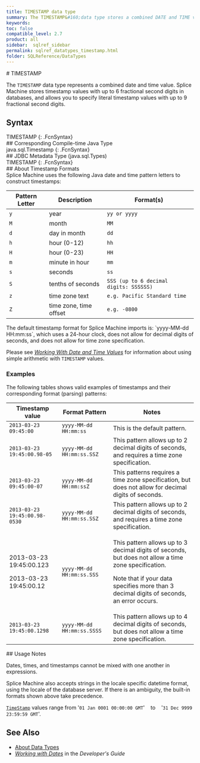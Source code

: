 ```yaml
---
title: TIMESTAMP data type
summary: The TIMESTAMP&#160;data type stores a combined DATE and TIME value, and allows a fractional-seconds value of up to nine digits.
keywords:
toc: false
compatible_level: 2.7
product: all
sidebar:  sqlref_sidebar
permalink: sqlref_datatypes_timestamp.html
folder: SQLReference/DataTypes
---
```

<section>
<div class="TopicContent" data-swiftype-index="true" markdown="1">
# TIMESTAMP

The `TIMESTAMP` data type represents a combined date and time value. Splice Machine stores timestamp values with up to 6 fractional second digits in databases, and allows you to specify literal timestamp values with up to 9 fractional second digits.

## Syntax

<div class="fcnWrapperWide" markdown="1">
    TIMESTAMP
{: .FcnSyntax}

</div>
## Corresponding Compile-time Java Type

<div class="fcnWrapperWide" markdown="1">
    java.sql.Timestamp
{: .FcnSyntax}

</div>
## JDBC Metadata Type (java.sql.Types)

<div class="fcnWrapperWide" markdown="1">
    TIMESTAMP
{: .FcnSyntax}

</div>
## About Timestamp Formats

<div markdown="1">
Splice Machine uses the following Java date and time pattern letters to
construct timestamps:

<table summary="Timestamp format pattern letter descriptions">
                    <col />
                    <col />
                    <col />
                    <thead>
                        <tr>
                            <th>Pattern Letter</th>
                            <th>Description</th>
                            <th>Format(s)</th>
                        </tr>
                    </thead>
                    <tbody>
                        <tr>
                            <td><code>y</code></td>
                            <td>year</td>
                            <td><code>yy or yyyy</code></td>
                        </tr>
                        <tr>
                            <td><code>M</code></td>
                            <td>month</td>
                            <td><code>MM</code></td>
                        </tr>
                        <tr>
                            <td><code>d</code></td>
                            <td>day in month</td>
                            <td><code>dd</code></td>
                        </tr>
                        <tr>
                            <td><code>h</code></td>
                            <td>hour (0-12)</td>
                            <td><code>hh</code></td>
                        </tr>
                        <tr>
                            <td><code>H</code></td>
                            <td>hour (0-23)</td>
                            <td><code>HH</code></td>
                        </tr>
                        <tr>
                            <td><code>m</code></td>
                            <td>minute in hour</td>
                            <td><code>mm</code></td>
                        </tr>
                        <tr>
                            <td><code>s</code></td>
                            <td>seconds</td>
                            <td><code>ss</code></td>
                        </tr>
                        <tr>
                            <td><code>S</code></td>
                            <td>tenths of seconds</td>
                            <td><code>SSS (up to 6 decimal digits: SSSSSS)</code></td>
                        </tr>
                        <tr>
                            <td><code>z</code></td>
                            <td>time zone text</td>
                            <td><code>e.g. Pacific Standard time</code></td>
                        </tr>
                        <tr>
                            <td><code>Z</code></td>
                            <td>time zone, time offset</td>
                            <td><code>e.g. -0800</code></td>
                        </tr>
                    </tbody>
                </table>
The default timestamp format for Splice Machine imports is: `yyyy-MM-dd
HH:mm:ss`, which uses a 24-hour clock, does not allow for decimal digits
of seconds, and does not allow for time zone specification.

Please see *[Working With Date and Time
Values](developers_fundamentals_dates.html)*
for information about using simple arithmetic with `TIMESTAMP` values.

### Examples

The following tables shows valid examples of timestamps and their
corresponding format (parsing) patterns:

<table>
                    <col />
                    <col />
                    <col />
                    <thead>
                        <tr>
                            <th>Timestamp value</th>
                            <th>Format Pattern</th>
                            <th>Notes</th>
                        </tr>
                    </thead>
                    <tbody>
                        <tr>
                            <td><code>2013-03-23 09:45:00</code></td>
                            <td><code>yyyy-MM-dd HH:mm:ss</code></td>
                            <td>This is the default pattern.</td>
                        </tr>
                        <tr>
                            <td><code>2013-03-23 19:45:00.98-05</code></td>
                            <td><code>yyyy-MM-dd HH:mm:ss.SSZ</code></td>
                            <td>This pattern allows up to 2 decimal digits of seconds, and requires a time zone specification.</td>
                        </tr>
                        <tr>
                            <td><code>2013-03-23 09:45:00-07</code></td>
                            <td><code>yyyy-MM-dd HH:mm:ssZ</code></td>
                            <td>This patterns requires a time zone specification, but does not allow for decimal digits of seconds.</td>
                        </tr>
                        <tr>
                            <td><code>2013-03-23 19:45:00.98-0530</code></td>
                            <td><code>yyyy-MM-dd HH:mm:ss.SSZ</code></td>
                            <td>This pattern allows up to 2 decimal digits of seconds, and requires a time zone specification.</td>
                        </tr>
                        <tr>
                            <td class="CodeFont">
                                <p>2013-03-23 19:45:00.123</p>
                                <p>2013-03-23 19:45:00.12</p>
                            </td>
                            <td><code>yyyy-MM-dd HH:mm:ss.SSS</code></td>
                            <td>
                                <p>This pattern allows up to 3 decimal digits of seconds, but does not allow a time zone specification.</p>
                                <p>Note that if your data specifies more than 3 decimal digits of seconds, an error occurs.</p>
                            </td>
                        </tr>
                        <tr>
                            <td><code>2013-03-23 19:45:00.1298</code></td>
                            <td><code>yyyy-MM-dd HH:mm:ss.SSSS</code></td>
                            <td>This pattern allows up to 4 decimal digits of seconds, but does not allow a time zone specification.</td>
                        </tr>
                    </tbody>
                </table>
</div>
## Usage Notes

Dates, times, and timestamps cannot be mixed with one another in
expressions.

Splice Machine also accepts strings in the locale specific datetime
format, using the locale of the database server. If there is an
ambiguity, the built-in formats shown above take precedence.

[`TimeStamp`](#) values range from '`01 Jan 0001 00:00:00 GMT`' &nbsp;&nbsp; to &nbsp;&nbsp; '`31 Dec 9999 23:59:59 GMT`'.

## See Also

* [About Data Types](sqlref_datatypes_numerictypes.html)
* *[Working with Dates](developers_fundamentals_dates.html)* in the
  *Developer's Guide*

</div>
</section>
